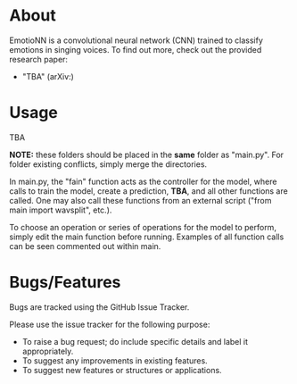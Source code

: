 # About
EmotioNN is a convolutional neural network (CNN) trained to classify emotions in singing voices.
To find out more, check out the provided research paper:
  * "TBA" (arXiv:)

# Usage
TBA

**NOTE:** these folders should be placed in the **same** folder as "main.py". For folder existing conflicts, simply merge the directories.

In main.py, the "fain" function acts as the controller for the model, where calls to train the model, create a prediction, **TBA**, and all other functions are called. One may also call these functions from an external script ("from main import wavsplit", etc.).

To choose an operation or series of operations for the model to perform, simply edit the main function before running. Examples of all function calls can be seen commented out within main.

# Bugs/Features
Bugs are tracked using the GitHub Issue Tracker.

Please use the issue tracker for the following purpose:
  * To raise a bug request; do include specific details and label it appropriately.
  * To suggest any improvements in existing features.
  * To suggest new features or structures or applications.
